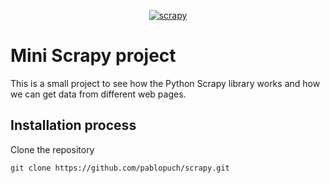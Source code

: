 <p align="center">
    <a href="https://docs.scrapy.org/en/latest/">
        <img src="resources\scrapy_img.png" alt="scrapy">
    </a>
</p>

# Mini Scrapy project
This is a small project to see how the Python Scrapy library works and how we can get data from different web pages.

## Installation process 

Clone the repository

    git clone https://github.com/pablopuch/scrapy.git